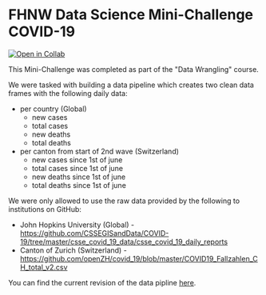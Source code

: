 # FHNW Data Science Mini-Challenge COVID-19
[![Open in Collab](https://colab.research.google.com/assets/colab-badge.svg)](https://colab.research.google.com/github/jelleschutter/fhnw-ds-daw-fs2021-covid/blob/main/data_pipeline.ipynb)

This Mini-Challenge was completed as part of the "Data Wrangling" course.

We were tasked with building a data pipeline which creates two clean data frames with the following daily data:
- per country (Global)
  - new cases
  - total cases
  - new deaths
  - total deaths
- per canton from start of 2nd wave (Switzerland)
  - new cases since 1st of june
  - total cases since 1st of june
  - new deaths since 1st of june
  - total deaths since 1st of june

We were only allowed to use the raw data provided by the following to institutions on GitHub:
- John Hopkins University (Global) - https://github.com/CSSEGISandData/COVID-19/tree/master/csse_covid_19_data/csse_covid_19_daily_reports
- Canton of Zurich (Switzerland) - https://github.com/openZH/covid_19/blob/master/COVID19_Fallzahlen_CH_total_v2.csv

You can find the current revision of the data pipline [here](https://jelle.schutter.xyz/fhnw-ds-daw-fs2021-covid/).
